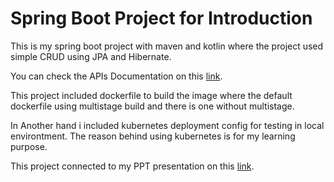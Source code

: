 # Spring Boot Project for Introduction

This is my spring boot project with maven and kotlin where the project used simple CRUD using JPA and Hibernate. 

You can check the APIs Documentation on this [link](https://documenter.getpostman.com/view/5831343/UVsPQ5XZ).

This project included dockerfile to build the image where the default dockerfile using multistage build and there is one without multistage. 

In Another hand i included kubernetes deployment config for testing in local environtment. The reason behind using kubernetes is for my learning purpose.

This project connected to my PPT presentation on this [link](https://docs.google.com/presentation/d/1AY2srBH3NSf40DrH-2_ibw36vs5sgj5bgh-Ei8d4ifA/edit?usp=sharing).